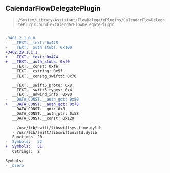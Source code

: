 ## CalendarFlowDelegatePlugin

> `/System/Library/Assistant/FlowDelegatePlugins/CalendarFlowDelegatePlugin.bundle/CalendarFlowDelegatePlugin`

```diff

-3401.2.1.0.0
-  __TEXT.__text: 0x478
-  __TEXT.__auth_stubs: 0x100
+3402.29.1.1.1
+  __TEXT.__text: 0x474
+  __TEXT.__auth_stubs: 0xf0
   __TEXT.__const: 0xfe
   __TEXT.__cstring: 0x5f
   __TEXT.__constg_swiftt: 0x70

   __TEXT.__swift5_proto: 0x8
   __TEXT.__swift5_types: 0x4
   __TEXT.__unwind_info: 0x80
-  __DATA_CONST.__auth_got: 0x80
+  __DATA_CONST.__auth_got: 0x78
   __DATA_CONST.__got: 0x8
   __DATA_CONST.__auth_ptr: 0x58
   __DATA_CONST.__const: 0x120

   - /usr/lib/swift/libswiftsys_time.dylib
   - /usr/lib/swift/libswiftunistd.dylib
   Functions: 20
-  Symbols:   52
+  Symbols:   51
   CStrings:  2
 
Symbols:
- _bzero

```
